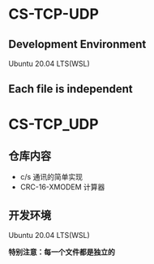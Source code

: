 # CS-TCP-UDP

## Development Environment 

Ubuntu 20.04 LTS(WSL)

**Each file is independent**
----
# CS-TCP_UDP

## 仓库内容

- c/s 通讯的简单实现
- CRC-16-XMODEM 计算器

## 开发环境

Ubuntu 20.04 LTS(WSL)

**特别注意：每一个文件都是独立的**
